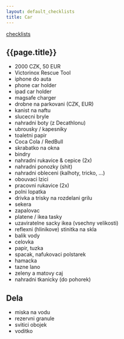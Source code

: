 ```yaml
---
layout: default_checklists
title: Car
---
```


[checklists](.)

## {{page.title}}

- 2000 CZK, 50 EUR
- Victorinox Rescue Tool
- iphone do auta
- phone car holder
- ipad car holder
- magsafe charger
- drobne na parkovani (CZK, EUR)
- kanist na naftu
- slucecni bryle
- nahradni boty (z Decathlonu)
- ubrousky / kapesniky
- toaletni papir
- Coca Cola / RedBull
- skrabatko na okna
- bindry
- nahradni rukavice & cepice (2x)
- nahradni ponozky (shit)
- nahradni obleceni (kalhoty, tricko, ...)
- obouvaci lzici
- pracovni rukavice (2x)
- polni lopatka
- drivka a trisky na rozdelani grilu
- sekera
- zapalovac
- platene / ikea tasky
- uzaviratelne sacky ikea (vsechny velikosti)
- reflexni (hlinikove) stinitka na skla
- balik vody
- celovka
- papir, tuzka
- spacak, nafukovaci polstarek
- hamacka
- tazne lano
- zeleny a matovy caj
- nahradni tkanicky (do pohorek)

## Dela

- miska na vodu
- rezervni granule
- svitici obojek
- voditko
